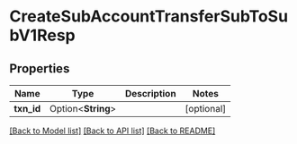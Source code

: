 # CreateSubAccountTransferSubToSubV1Resp

## Properties

Name | Type | Description | Notes
------------ | ------------- | ------------- | -------------
**txn_id** | Option<**String**> |  | [optional]

[[Back to Model list]](../README.md#documentation-for-models) [[Back to API list]](../README.md#documentation-for-api-endpoints) [[Back to README]](../README.md)


